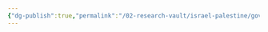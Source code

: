 ```yaml
---
{"dg-publish":true,"permalink":"/02-research-vault/israel-palestine/governments/democratic-front-for-the-liberation-of-palestine/","created":"2025-08-22T20:53:31.344-04:00","updated":"2025-08-22T21:01:03.584-04:00"}
---
```


